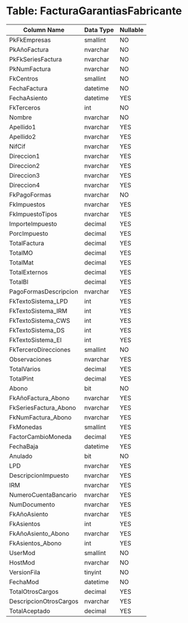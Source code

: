 # Table: FacturaGarantiasFabricante

| Column Name | Data Type | Nullable |
|-------------|-----------|----------|
| PkFkEmpresas | smallint | NO |
| PkAñoFactura | nvarchar | NO |
| PkFkSeriesFactura | nvarchar | NO |
| PkNumFactura | nvarchar | NO |
| FkCentros | smallint | NO |
| FechaFactura | datetime | NO |
| FechaAsiento | datetime | YES |
| FkTerceros | int | NO |
| Nombre | nvarchar | NO |
| Apellido1 | nvarchar | YES |
| Apellido2 | nvarchar | YES |
| NifCif | nvarchar | YES |
| Direccion1 | nvarchar | YES |
| Direccion2 | nvarchar | YES |
| Direccion3 | nvarchar | YES |
| Direccion4 | nvarchar | YES |
| FkPagoFormas | nvarchar | NO |
| FkImpuestos | nvarchar | YES |
| FkImpuestoTipos | nvarchar | YES |
| ImporteImpuesto | decimal | YES |
| PorcImpuesto | decimal | YES |
| TotalFactura | decimal | YES |
| TotalMO | decimal | YES |
| TotalMat | decimal | YES |
| TotalExternos | decimal | YES |
| TotalBI | decimal | YES |
| PagoFormasDescripcion | nvarchar | YES |
| FkTextoSistema_LPD | int | YES |
| FkTextoSistema_IRM | int | YES |
| FkTextoSistema_CWS | int | YES |
| FkTextoSistema_DS | int | YES |
| FkTextoSistema_EI | int | YES |
| FkTerceroDirecciones | smallint | NO |
| Observaciones | nvarchar | YES |
| TotalVarios | decimal | YES |
| TotalPint | decimal | YES |
| Abono | bit | NO |
| FkAñoFactura_Abono | nvarchar | YES |
| FkSeriesFactura_Abono | nvarchar | YES |
| FkNumFactura_Abono | nvarchar | YES |
| FkMonedas | smallint | YES |
| FactorCambioMoneda | decimal | YES |
| FechaBaja | datetime | YES |
| Anulado | bit | NO |
| LPD | nvarchar | YES |
| DescripcionImpuesto | nvarchar | YES |
| IRM | nvarchar | YES |
| NumeroCuentaBancario | nvarchar | YES |
| NumDocumento | nvarchar | YES |
| FkAñoAsiento | nvarchar | YES |
| FkAsientos | int | YES |
| FkAñoAsiento_Abono | nvarchar | YES |
| FkAsientos_Abono | int | YES |
| UserMod | smallint | NO |
| HostMod | nvarchar | NO |
| VersionFila | tinyint | NO |
| FechaMod | datetime | NO |
| TotalOtrosCargos | decimal | YES |
| DescripcionOtrosCargos | nvarchar | YES |
| TotalAceptado | decimal | YES |
